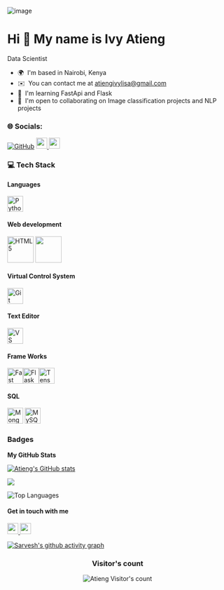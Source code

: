 ![image](https://github.com/user-attachments/assets/83b3ba37-ef7e-4361-a695-3bd09c3fa3e5)

Hi 👋 My name is Ivy Atieng
===========================

Data Scientist


* 🌍  I'm based in Nairobi, Kenya
* ✉️  You can contact me at [atiengivylisa@gmail.com](mailto:atiengivylisa@gmail.com)
* 🧠  I'm learning FastApi and Flask
* 🤝  I'm open to collaborating on Image classification projects and NLP projects

### 🌐 Socials:
<p align="left">
  <a href="https://github.com/SarveshMankar">
  <img src="https://img.shields.io/badge/GitHub-100000?style=for-the-badge&logo=github&logoColor=white" alt="GitHub"></a>

  <a href="https://www.linkedin.com/in/ivy-atieng">
  <img src="https://img.shields.io/badge/linkedin-%230077B5.svg?&style=for-the-badge&logo=linkedin&logoColor=white" height=25>
</a>
<a href="mailto:atiengivylisa@gmail.com">
  <img src="https://img.shields.io/badge/Gmail-D14836?style=for-the-badge&logo=gmail&logoColor=white" height=25>
</a>
</p>

### 💻 Tech Stack

#### Languages

<a href="https://www.python.org/" target="_blank" rel="noreferrer"><img src="https://raw.githubusercontent.com/danielcranney/readme-generator/main/public/icons/skills/python-colored.svg" width="36" height="36" alt="Python"/></a>

#### Web development
<p align="left">
<a href="https://developer.mozilla.org/en-US/docs/Glossary/HTML5" target="_blank" rel="noreferrer"><img src="https://raw.githubusercontent.com/danielcranney/readme-generator/main/public/icons/skills/html5-colored.svg" width="60" height="60" alt="HTML5" /></a>

<img src="https://cdn.jsdelivr.net/gh/devicons/devicon/icons/css3/css3-original-wordmark.svg" height="60" width="60"/>
</p>

#### Virtual Control System

<p align="left">
<a href="https://git-scm.com/" target="_blank" rel="noreferrer"><img src="https://raw.githubusercontent.com/danielcranney/readme-generator/main/public/icons/skills/git-colored.svg" width="36" height="36" alt="Git" /></a>

#### Text Editor
<a href="https://code.visualstudio.com/" target="_blank" rel="noreferrer"><img src="https://raw.githubusercontent.com/danielcranney/readme-generator/main/public/icons/skills/visualstudiocode.svg" width="36" height="36" alt="VS Code" /></a>

 
#### Frame Works

<a href="https://fastapi.tiangolo.com/" target="_blank" rel="noreferrer"><img src="https://raw.githubusercontent.com/danielcranney/readme-generator/main/public/icons/skills/fastapi-colored.svg" width="36" height="36" alt="Fast API" /></a><a href="https://flask.palletsprojects.com/en/2.0.x/" target="_blank" rel="noreferrer"><img src="https://raw.githubusercontent.com/danielcranney/readme-generator/main/public/icons/skills/flask-colored.svg" width="36" height="36" alt="Flask" /></a><a href="https://www.tensorflow.org/" target="_blank" rel="noreferrer"><img src="https://raw.githubusercontent.com/danielcranney/readme-generator/main/public/icons/skills/tensorflow-colored.svg" width="36" height="36" alt="TensorFlow" /></a>
</p>

#### SQL
<p align="left"> 
<a href="https://www.mongodb.com/" target="_blank" rel="noreferrer"><img src="https://raw.githubusercontent.com/danielcranney/readme-generator/main/public/icons/skills/mongodb-colored.svg" width="36" height="36" alt="MongoDB" /></a>
<a href="https://www.mysql.com/" target="_blank" rel="noreferrer"><img src="https://raw.githubusercontent.com/danielcranney/readme-generator/main/public/icons/skills/mysql-colored.svg" width="36" height="36" alt="MySQL" /></a> 
</p>


   >

### Badges

<b>My GitHub Stats</b>

<a href="http://www.github.com/Atieng"><img src="https://github-readme-stats.vercel.app/api?username=Atieng&show_icons=true&hide=&count_private=true&title_color=0891b2&text_color=ffffff&icon_color=0891b2&bg_color=000000&hide_border=true&show_icons=true" alt="Atieng's GitHub stats" /></a>

<a href="http://www.github.com/Atieng"><img src="https://github-readme-streak-stats.herokuapp.com/?user=Atieng&stroke=ffffff&background=000000&ring=0891b2&fire=0891b2&currStreakNum=ffffff&currStreakLabel=0891b2&sideNums=ffffff&sideLabels=ffffff&dates=ffffff&hide_border=true" /></a>

<!-- <a href="https://www.github.com/Atieng" >
<img src="https://github-readme-stats.vercel.app/api/top-langs/?username> -->

<img src="https://github-readme-stats.vercel.app/api/top-langs/?username=Atieng&langs_count=10&title_color=0891b2&text_color=ffffff&icon_color=0891b2&bg_color=000000&hide_border=true&locale=en&custom_title=Top%20%Languages" alt="Top Languages" /></a>

#### Get in touch with me
<p left="center">
<a href="https://www.linkedin.com/in/ivy-atieng">
  <img src="https://img.shields.io/badge/linkedin-%230077B5.svg?&style=for-the-badge&logo=linkedin&logoColor=white" height=25>
</a>
<a href="mailto:atiengivylisa@gmail.com">
  <img src="https://img.shields.io/badge/Gmail-D14836?style=for-the-badge&logo=gmail&logoColor=white" height=25>
</a>
</p>

[![Sarvesh's github activity graph](https://github-readme-activity-graph.vercel.app/graph?username=Atieng&bg_color=1F222E&color=0891b2&line=0891b2&point=FFFFFF&area=true&hide_border=true)](https://github.com/Atieng/github-readme-activity-graph)

 
<h3 align="center">Visitor's count</h3>
<p align="center">
  <img src="https://profile-counter.glitch.me/{Atieng/count.svg?color=ADD8E6}" alt="Atieng Visitor's count" />
</p>


 
